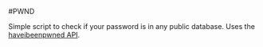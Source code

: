 #PWND

Simple script to check if your password is in any public database.
Uses the [haveibeenpwned API](https://haveibeenpwned.com/API/v2).
